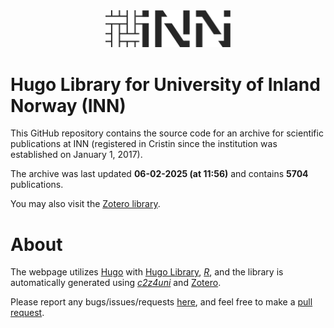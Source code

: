 
<!-- README.md is generated from README.Rmd. Please edit that file -->

<div style="max-width: 800px;">

<div style="width:100%; text-align:center;">

<a href="https://www.inn.no/">
<img src="static/images/logo.svg" alt="INN-logo" 
style="width:200px;text-align:center;margin:0 auto;"/></a>

</div>

# Hugo Library for University of Inland Norway (INN)

This GitHub repository contains the source code for an archive for
scientific publications at INN (registered in Cristin since the
institution was established on January 1, 2017).

The archive was last updated **06-02-2025 (at 11:56)** and contains
**5704** publications.

You may also visit the [Zotero
library](https://www.zotero.org/groups/5881554/inn_archive/librar).

# About

The webpage utilizes [Hugo](https://gohugo.io/) with [Hugo
Library](https://github.com/oeysan/hugo-library),
[*R*](https://www.r-project.org/), and the library is automatically
generated using [*c2z4uni*](https://oeysan.github.io/c2z4uni/) and
[Zotero](https://www.zotero.org/).

Please report any bugs/issues/requests
[here](https://github.com/oeysan/c2z4inn/issues/), and feel free to make
a [pull request](https://github.com/oeysan/c2z4inn/pulls).

</div>
